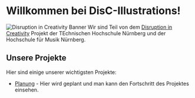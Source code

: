 # Willkommen bei DisC-Illustrations!

![Disruption in Creativity Banner](https://www.th-nuernberg.de/fileadmin/_processed_/9/3/csm_csm_banner_disc_2a5263f85e.png)
Wir sind Teil von dem [Disruption in Creativity](https://disruption-in-creativity.de) Projekt der TEchnischen Hochschule Nürnberg und der Hochschule für Musik Nürnberg.

## Unsere Projekte
Hier sind einige unserer wichtigsten Projekte:

- [Planung](https://github.com/orgs/DisC-Illustrations/projects/1) - Hier wird geplant und man kann den Fortschritt des Projektes einsehen.
